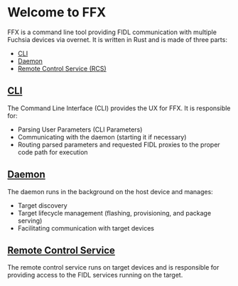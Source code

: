 # Welcome to FFX

FFX is a command line tool providing FIDL communication with multiple Fuchsia
devices via overnet. It is written in Rust and is made of three parts:

  - [CLI](cli.md)
  - [Daemon](daemon.md)
  - [Remote Control Service (RCS)](rcs.md)

## [CLI](cli.md)

The Command Line Interface (CLI) provides the UX for FFX. It is responsible for:
 - Parsing User Parameters (CLI Parameters)
 - Communicating with the daemon (starting it if necessary)
 - Routing parsed parameters and requested FIDL proxies to the proper code path
   for execution

## [Daemon](daemon.md)

The daemon runs in the background on the host device and manages:
 - Target discovery
 - Target lifecycle management (flashing, provisioning, and package serving)
 - Facilitating communication with target devices

## [Remote Control Service](rcs.md)

The remote control service runs on target devices and is responsible
for providing access to the FIDL services running on the target.
